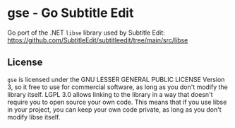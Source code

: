 # gse - Go Subtitle Edit

Go port of the .NET `libse` library used by Subtitle Edit: <https://github.com/SubtitleEdit/subtitleedit/tree/main/src/libse>

## License
`gse` is licensed under the GNU LESSER GENERAL PUBLIC LICENSE Version 3, 
so it free to use for commercial software, as long as you don't modify the library itself. 
LGPL 3.0 allows linking to the library in a way that doesn't require you to open source your own code. 
This means that if you use libse in your project, you can keep your own code private, 
as long as you don't modify libse itself.